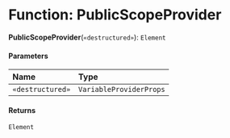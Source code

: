 # Function: PublicScopeProvider

**PublicScopeProvider**(`«destructured»`): `Element`

#### Parameters

| Name | Type |
| :------ | :------ |
| `«destructured»` | `VariableProviderProps` |

#### Returns

`Element`
